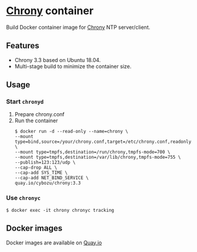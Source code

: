 [Chrony][] container
================

Build Docker container image for [Chrony][] NTP server/client.

Features
--------

- Chrony 3.3 based on Ubuntu 18.04.
- Multi-stage build to minimize the container size.

Usage
-----

### Start `chronyd`

1. Prepare chrony.conf
1. Run the container
    ```console
    $ docker run -d --read-only --name=chrony \
    --mount type=bind,source=/your/chrony.conf,target=/etc/chrony.conf,readonly \
    --mount type=tmpfs,destination=/run/chrony,tmpfs-mode=700 \
    --mount type=tmpfs,destination=/var/lib/chrony,tmpfs-mode=755 \
    --publish=123:123/udp \
    --cap-drop ALL \
    --cap-add SYS_TIME \
    --cap-add NET_BIND_SERVICE \
    quay.io/cybozu/chrony:3.3
    ```

### Use `chronyc`

```console
$ docker exec -it chrony chronyc tracking
```

[Chrony]: https://chrony.tuxfamily.org/

Docker images
-------------

Docker images are available on [Quay.io](https://quay.io/repository/cybozu/chrony)
